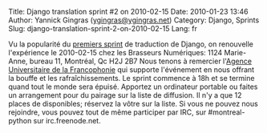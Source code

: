 Title: Django translation sprint #2 on 2010-02-15
Date: 2010-01-23 13:46
Author: Yannick Gingras (ygingras@ygingras.net)
Category: Django, Sprints
Slug: django-translation-sprint-2-on-2010-02-15
Lang: fr

Vu la popularité du [premiers sprint][] de traduction de Django, on
renouvelle l'expérience le 2010-02-15 chez les Brasseurs Numériques:
1124 Marie-Anne, bureau 11, Montréal, Qc H2J 2B7 Nous tenons à remercier
l'[Agence Universitaire de la Francophonie][] qui supporte l'événement
en nous offrant la bouffe et les rafraîchissements. Le sprint commence à
18h et se termine quand tout le monde sera épuisé. Apportez un
ordinateur portable ou faites un arrangement pour du pairage sur la
liste de diffusion. Il n'y a que 12 places de disponibles; réservez la
vôtre sur la liste. Si vous ne pouvez nous rejoindre, vous pouvez tout
de même participer par IRC, sur \#montreal-python sur irc.freenode.net.

  [premiers sprint]: http://montrealpython.org/fr/2010/01/15/django-translation-sprint-on-2010-01-18/
  [Agence Universitaire de la Francophonie]: http://www.auf.org/

